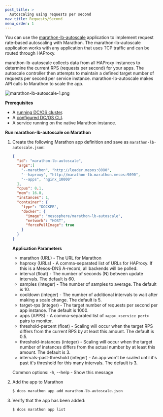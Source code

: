 ```yaml
---
post_title: >
  Autoscaling using requests per second
nav_title: Requests/Second
menu_order: 1
---
```


You can use the [marathon-lb-autoscale][1] application to implement request rate-based autoscaling with Marathon. The marathon-lb-autoscale application works with any application that uses TCP traffic and can be routed through HAProxy.

marathon-lb-autoscale collects data from all HAProxy instances to determine the current RPS (requests per second) for your apps. The autoscale controller then attempts to maintain a defined target number of requests per second per service instance. marathon-lb-autoscale makes API calls to Marathon to scale the app.

![marathon-lb-autoscale-1.png](../img/marathon-lb-autoscale-1.png)

**Prerequisites**

*   A [running DC/OS cluster][2].
*   A [configured DC/OS CLI][3].
*   A service running on the native Marathon instance.

**Run marathon-lb-autoscale on Marathon**

1.  Create the following Marathon app definition and save as `marathon-lb-autoscale.json`:

    ```json
    {
      "id": "marathon-lb-autoscale",
      "args":[
        "--marathon", "http://leader.mesos:8080",
        "--haproxy", "http://marathon-lb.marathon.mesos:9090",
        "--apps", "nginx_10000"
      ],
      "cpus": 0.1,
      "mem": 16.0,
      "instances": 1,
      "container": {
        "type": "DOCKER",
        "docker": {
          "image": "mesosphere/marathon-lb-autoscale",
          "network": "HOST",
          "forcePullImage": true
        }
      }
    }
    ```
    
    **Application Parameters**
    
    *   marathon (URL) - The URL for Marathon
    *   haproxy (URLs) - A comma-separated list of URLs for HAProxy. If this is a Mesos-DNS A-record, all backends will be polled.
    *   interval (float) - The number of seconds (N) between update intervals. The default is 60.
    *   samples (integer) - The number of samples to average. The default is 10.
    *   cooldown (integer) - The number of additional intervals to wait after making a scale change. The default is 5.
    *   target-rps (integer) - The target number of requests per second per app instance. The default is 1000.
    *   apps (APPS) - A comma-separated list of `<app>_<service port>` pairs to monitor.
    *   threshold-percent (float) - Scaling will occur when the target RPS differs from the current RPS by at least this amount. The default is 0.5.
    *   threshold-instances (integer) - Scaling will occur when the target number of instances differs from the actual number by at least this amount. The default is 3.
    *   intervals-past-threshold (integer) - An app won't be scaled until it's past it's threshold for this many intervals. The default is 3.
    
    Common options: -h, --help - Show this message

3.  Add the app to Marathon

    ```bash
    $ dcos marathon app add marathon-lb-autoscale.json
    ```

4.  Verify that the app has been added:

    ```bash
    $ dcos marathon app list
    ```

 [1]: https://github.com/mesosphere/marathon-lb-autoscale
 [2]: /docs/1.9/administration/installing/
 [3]: /docs/1.9/usage/cli/install/
